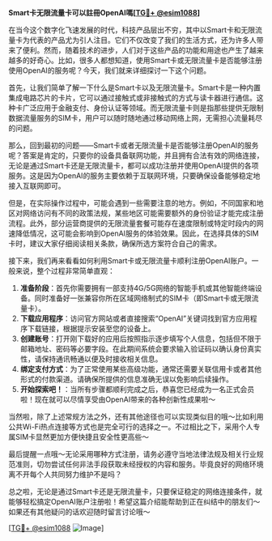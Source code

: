 **Smart卡无限流量卡可以註冊OpenAI嗎[[TG💪+ @esim1088](https://t.me/s/esim1088)]**

在当今这个数字化飞速发展的时代，科技产品层出不穷，其中以Smart卡和无限流量卡为代表的产品尤为引人注目。它们不仅改变了我们的生活方式，还为许多人带来了便利。然而，随着技术的进步，人们对于这些产品的功能和用途也产生了越来越多的好奇心。比如，很多人都想知道，使用Smart卡或无限流量卡是否能够注册使用OpenAI的服务呢？今天，我们就来详细探讨一下这个问题。

首先，让我们简单了解一下什么是Smart卡以及无限流量卡。Smart卡是一种内置集成电路芯片的卡片，它可以通过接触式或非接触式的方式与读卡器进行通信。这种卡广泛应用于金融支付、身份认证等领域。而无限流量卡则是指那些提供无限制数据流量服务的SIM卡，用户可以随时随地通过移动网络上网，无需担心流量耗尽的问题。

那么，回到最初的问题——Smart卡或者无限流量卡是否能够注册OpenAI的服务呢？答案是肯定的，只要你的设备具备联网功能，并且拥有合法有效的网络连接，无论是通过Smart卡还是无限流量卡，都可以成功注册并使用OpenAI提供的各项服务。这是因为OpenAI的服务主要依赖于互联网环境，只要确保设备能够稳定地接入互联网即可。

但是，在实际操作过程中，可能会遇到一些需要注意的地方。例如，不同国家和地区对网络访问有不同的政策法规，某些地区可能需要额外的身份验证才能完成注册流程。此外，部分运营商提供的无限流量套餐可能存在速度限制或特定时段内的网速降低情况，这可能会影响到OpenAI服务的体验效果。因此，在选择具体的SIM卡时，建议大家仔细阅读相关条款，确保所选方案符合自己的需求。

接下来，我们再来看看如何利用Smart卡或无限流量卡顺利注册OpenAI账户。一般来说，整个过程非常简单直观：

1. **准备阶段**：首先你需要拥有一部支持4G/5G网络的智能手机或其他智能终端设备。同时准备好一张兼容你所在区域网络制式的SIM卡（即Smart卡或无限流量卡）。
2. **下载应用程序**：访问官方网站或者直接搜索“OpenAI”关键词找到官方应用程序下载链接，根据提示安装至您的设备上。
3. **创建账号**：打开刚下载好的应用后按照指示逐步填写个人信息，包括但不限于邮箱地址、密码等必要字段。在此期间系统会要求输入验证码以确认身份真实性，请保持通讯畅通以便及时接收相关信息。
4. **绑定支付方式**：为了正常使用某些高级功能，通常还需要关联信用卡或者其他形式的付款渠道。请确保所提供的信息准确无误以免影响后续操作。
5. **开始探索吧！**：当所有步骤都顺利完成之后，恭喜您已经成为一名正式会员啦！现在就可以尽情享受由OpenAI带来的各种创新性成果啦～

当然啦，除了上述常规方法之外，还有其他途径也可以实现类似目的哦～比如利用公共Wi-Fi热点连接等方式也是完全可行的选择之一。不过相比之下，采用个人专属SIM卡显然更加方便快捷且安全性更高些～

最后提醒一点哦～无论采用哪种方式注册，请务必遵守当地法律法规及相关行业规范准则，切勿尝试任何非法手段获取未经授权的内容和服务。毕竟良好的网络环境离不开每个人共同努力维护不是吗？

总之啦，无论是通过Smart卡还是无限流量卡，只要保证稳定的网络连接条件，就能够轻松搞定OpenAI账户注册啦！希望这篇介绍能帮助到正在纠结中的朋友们～如果还有其他疑问的话欢迎随时留言讨论哦～

[[TG💪+ @esim1088](https://t.me/s/esim1088) ![Image](https://i.postimg.cc/4NQfJmqS/Snipaste-2025-05-13-00-14-12.png)]